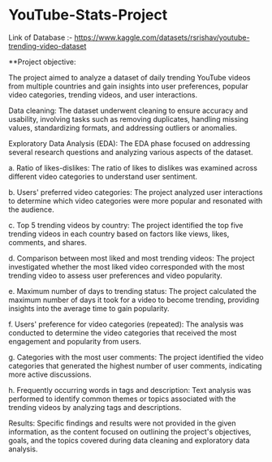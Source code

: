 # YouTube-Stats-Project
Link of Database :- https://www.kaggle.com/datasets/rsrishav/youtube-trending-video-dataset

**Project objective:

The project aimed to analyze a dataset of daily trending YouTube videos from multiple countries and gain insights into user preferences, popular video categories, trending videos, and user interactions.

Data cleaning: The dataset underwent cleaning to ensure accuracy and usability, involving tasks such as removing duplicates, handling missing values, standardizing formats, and addressing outliers or anomalies.

Exploratory Data Analysis (EDA): The EDA phase focused on addressing several research questions and analyzing various aspects of the dataset.

a. Ratio of likes-dislikes: The ratio of likes to dislikes was examined across different video categories to understand user sentiment.

b. Users' preferred video categories: The project analyzed user interactions to determine which video categories were more popular and resonated with the audience.

c. Top 5 trending videos by country: The project identified the top five trending videos in each country based on factors like views, likes, comments, and shares.

d. Comparison between most liked and most trending videos: The project investigated whether the most liked video corresponded with the most trending video to assess user preferences and video popularity.

e. Maximum number of days to trending status: The project calculated the maximum number of days it took for a video to become trending, providing insights into the average time to gain popularity.

f. Users' preference for video categories (repeated): The analysis was conducted to determine the video categories that received the most engagement and popularity from users.

g. Categories with the most user comments: The project identified the video categories that generated the highest number of user comments, indicating more active discussions.

h. Frequently occurring words in tags and description: Text analysis was performed to identify common themes or topics associated with the trending videos by analyzing tags and descriptions.

Results: Specific findings and results were not provided in the given information, as the content focused on outlining the project's objectives, goals, and the topics covered during data cleaning and exploratory data analysis.
